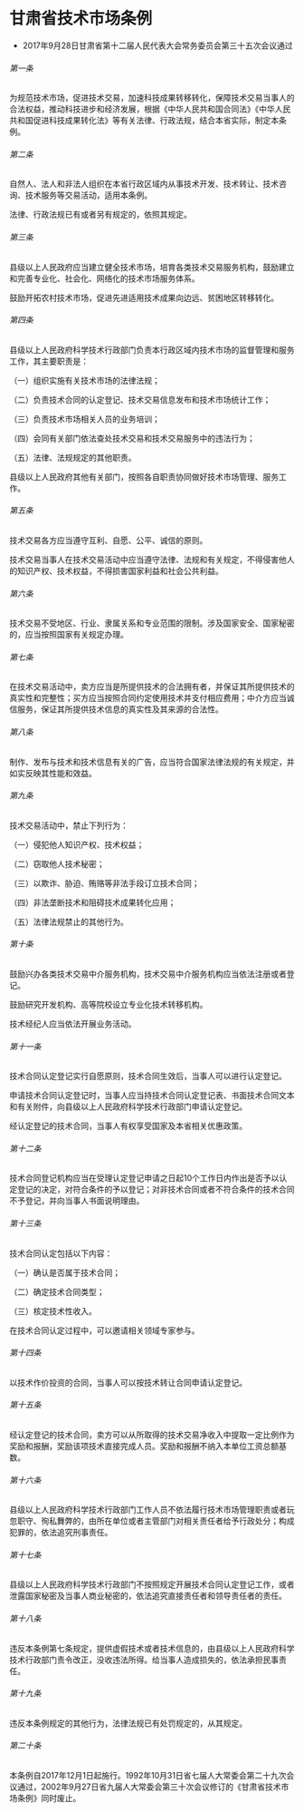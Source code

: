 # 甘肃省技术市场条例

- 2017年9月28日甘肃省第十二届人民代表大会常务委员会第三十五次会议通过

<!-- INFO END -->

###### 第一条

为规范技术市场，促进技术交易，加速科技成果转移转化，保障技术交易当事人的合法权益，推动科技进步和经济发展，根据《中华人民共和国合同法》《中华人民共和国促进科技成果转化法》等有关法律、行政法规，结合本省实际，制定本条例。

###### 第二条

自然人、法人和非法人组织在本省行政区域内从事技术开发、技术转让、技术咨询、技术服务等交易活动，适用本条例。

法律、行政法规已有或者另有规定的，依照其规定。

###### 第三条

县级以上人民政府应当建立健全技术市场，培育各类技术交易服务机构，鼓励建立和完善专业化、社会化、网络化的技术市场服务体系。

鼓励开拓农村技术市场，促进先进适用技术成果向边远、贫困地区转移转化。

###### 第四条

县级以上人民政府科学技术行政部门负责本行政区域内技术市场的监督管理和服务工作，其主要职责是：

（一）组织实施有关技术市场的法律法规；

（二）负责技术合同的认定登记、技术交易信息发布和技术市场统计工作；

（三）负责技术市场相关人员的业务培训；

（四）会同有关部门依法查处技术交易和技术交易服务中的违法行为；

（五）法律、法规规定的其他职责。

县级以上人民政府其他有关部门，按照各自职责协同做好技术市场管理、服务工作。

###### 第五条

技术交易各方应当遵守互利、自愿、公平、诚信的原则。

技术交易当事人在技术交易活动中应当遵守法律、法规和有关规定，不得侵害他人的知识产权、技术权益，不得损害国家利益和社会公共利益。

###### 第六条

技术交易不受地区、行业、隶属关系和专业范围的限制。涉及国家安全、国家秘密的，应当按照国家有关规定办理。

###### 第七条

在技术交易活动中，卖方应当是所提供技术的合法拥有者，并保证其所提供技术的真实性和完整性；买方应当按照合同约定使用技术并支付相应费用；中介方应当诚信服务，保证其所提供技术信息的真实性及其来源的合法性。

###### 第八条

制作、发布与技术和技术信息有关的广告，应当符合国家法律法规的有关规定，并如实反映其性能和效益。

###### 第九条

技术交易活动中，禁止下列行为：

（一）侵犯他人知识产权、技术权益；

（二）窃取他人技术秘密；

（三）以欺诈、胁迫、贿赂等非法手段订立技术合同；

（四）非法垄断技术和阻碍技术成果转化应用；

（五）法律法规禁止的其他行为。

###### 第十条

鼓励兴办各类技术交易中介服务机构，技术交易中介服务机构应当依法注册或者登记。

鼓励研究开发机构、高等院校设立专业化技术转移机构。

技术经纪人应当依法开展业务活动。

###### 第十一条

技术合同认定登记实行自愿原则，技术合同生效后，当事人可以进行认定登记。

申请技术合同认定登记时，当事人应当持技术合同认定登记表、书面技术合同文本和有关附件，向县级以上人民政府科学技术行政部门申请认定登记。

经认定登记的技术合同，当事人有权享受国家及本省相关优惠政策。

###### 第十二条

技术合同登记机构应当在受理认定登记申请之日起10个工作日内作出是否予以认定登记的决定，对符合条件的予以登记；对非技术合同或者不符合条件的技术合同不予登记，并向当事人书面说明理由。

###### 第十三条

技术合同认定包括以下内容：

（一）确认是否属于技术合同；

（二）确定技术合同类型；

（三）核定技术性收入。

在技术合同认定过程中，可以邀请相关领域专家参与。

###### 第十四条

以技术作价投资的合同，当事人可以按技术转让合同申请认定登记。

###### 第十五条

经认定登记的技术合同，卖方可以从所取得的技术交易净收入中提取一定比例作为奖励和报酬，奖励该项技术直接完成人员。奖励和报酬不纳入本单位工资总额基数。

###### 第十六条

县级以上人民政府科学技术行政部门工作人员不依法履行技术市场管理职责或者玩忽职守、徇私舞弊的，由所在单位或者主管部门对相关责任者给予行政处分；构成犯罪的，依法追究刑事责任。

###### 第十七条

县级以上人民政府科学技术行政部门不按照规定开展技术合同认定登记工作，或者泄露国家秘密及当事人商业秘密的，依法追究直接责任者和领导责任者的责任。

###### 第十八条

违反本条例第七条规定，提供虚假技术或者技术信息的，由县级以上人民政府科学技术行政部门责令改正，没收违法所得。给当事人造成损失的，依法承担民事责任。

###### 第十九条

违反本条例规定的其他行为，法律法规已有处罚规定的，从其规定。

###### 第二十条

本条例自2017年12月1日起施行。1992年10月31日省七届人大常委会第二十九次会议通过，2002年9月27日省九届人大常委会第三十次会议修订的《甘肃省技术市场条例》同时废止。
